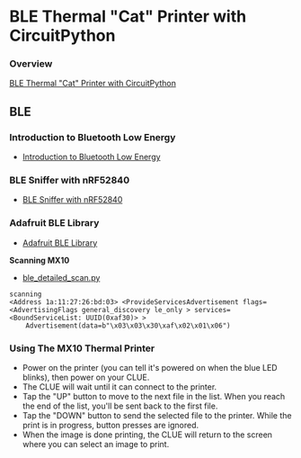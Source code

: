 # BLE Thermal "Cat" Printer with CircuitPython

### Overview
[BLE Thermal "Cat" Printer with CircuitPython](https://learn.adafruit.com/ble-thermal-cat-printer-with-circuitpython)

## BLE

### Introduction to Bluetooth Low Energy
 * [Introduction to Bluetooth Low Energy](https://learn.adafruit.com/introduction-to-bluetooth-low-energy)

### BLE Sniffer with nRF52840
 * [BLE Sniffer with nRF52840](https://learn.adafruit.com/ble-sniffer-with-nrf52840)


### Adafruit BLE Library
 * [Adafruit BLE Library](https://docs.circuitpython.org/projects/ble/en/latest/api.html)

**Scanning MX10**
 * [ble_detailed_scan.py](https://github.com/adafruit/Adafruit_CircuitPython_BLE/blob/main/examples/ble_detailed_scan.py)
```
scanning
<Address 1a:11:27:26:bd:03> <ProvideServicesAdvertisement flags=<AdvertisingFlags general_discovery le_only > services=<BoundServiceList: UUID(0xaf30)> >
	Advertisement(data=b"\x03\x03\x30\xaf\x02\x01\x06")
```

### Using The MX10 Thermal Printer

* Power on the printer (you can tell it's powered on when the blue LED blinks), then power on your CLUE.
* The CLUE will wait until it can connect to the printer.
* Tap the "UP" button to move to the next file in the list. When you reach the end of the list, you'll be sent back to the first file.
* Tap the "DOWN" button to send the selected file to the printer. While the print is in progress, button presses are ignored.
* When the image is done printing, the CLUE will return to the screen where you can select an image to print.
